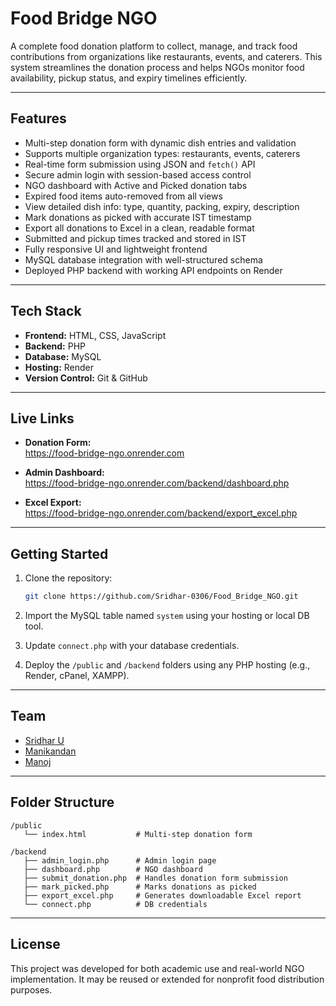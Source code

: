 # Food Bridge NGO

A complete food donation platform to collect, manage, and track food contributions from organizations like restaurants, events, and caterers. This system streamlines the donation process and helps NGOs monitor food availability, pickup status, and expiry timelines efficiently.

---

## Features

- Multi-step donation form with dynamic dish entries and validation
- Supports multiple organization types: restaurants, events, caterers
- Real-time form submission using JSON and `fetch()` API
- Secure admin login with session-based access control
- NGO dashboard with Active and Picked donation tabs
- Expired food items auto-removed from all views
- View detailed dish info: type, quantity, packing, expiry, description
- Mark donations as picked with accurate IST timestamp
- Export all donations to Excel in a clean, readable format
- Submitted and pickup times tracked and stored in IST
- Fully responsive UI and lightweight frontend
- MySQL database integration with well-structured schema
- Deployed PHP backend with working API endpoints on Render

---

## Tech Stack

- **Frontend:** HTML, CSS, JavaScript  
- **Backend:** PHP  
- **Database:** MySQL  
- **Hosting:** Render  
- **Version Control:** Git & GitHub

---

## Live Links

- **Donation Form:**  
  https://food-bridge-ngo.onrender.com

- **Admin Dashboard:**  
  https://food-bridge-ngo.onrender.com/backend/dashboard.php

- **Excel Export:**  
  https://food-bridge-ngo.onrender.com/backend/export_excel.php

---

## Getting Started

1. Clone the repository:
   ```bash
   git clone https://github.com/Sridhar-0306/Food_Bridge_NGO.git
   ```

2. Import the MySQL table named `system` using your hosting or local DB tool.

3. Update `connect.php` with your database credentials.

4. Deploy the `/public` and `/backend` folders using any PHP hosting (e.g., Render, cPanel, XAMPP).

---

## Team

- [Sridhar U](https://github.com/Sridhar-0306)
- [Manikandan](https://github.com/manikandan-11-12-2006)
- [Manoj](https://github.com/Manoj-git-33)

---

## Folder Structure

```
/public
   └── index.html           # Multi-step donation form

/backend
   ├── admin_login.php      # Admin login page
   ├── dashboard.php        # NGO dashboard
   ├── submit_donation.php  # Handles donation form submission
   ├── mark_picked.php      # Marks donations as picked
   ├── export_excel.php     # Generates downloadable Excel report
   └── connect.php          # DB credentials
```

---

## License

This project was developed for both academic use and real-world NGO implementation. It may be reused or extended for nonprofit food distribution purposes.
